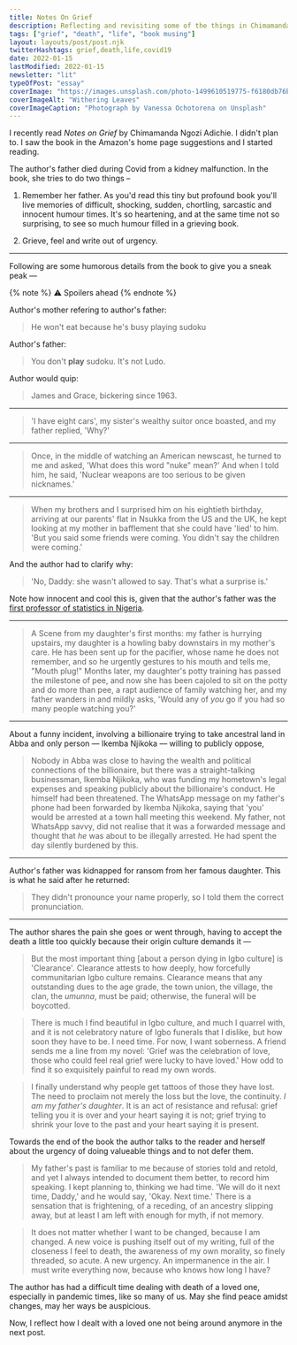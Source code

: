 ```yaml
---
title: Notes On Grief
description: Reflecting and revisiting some of the things in Chimamanda Ngozi Adichie's book.
tags: ["grief", "death", "life", "book musing"]
layout: layouts/post/post.njk
twitterHashtags: grief,death,life,covid19
date: 2022-01-15
lastModified: 2022-01-15
newsletter: "lit"
typeOfPost: "essay"
coverImage: "https://images.unsplash.com/photo-1499610519775-f6180db76b5a?ixlib=rb-1.2.1&ixid=MnwxMjA3fDB8MHxwaG90by1wYWdlfHx8fGVufDB8fHx8&auto=format&fit=crop&w=2070&q=80"
coverImageAlt: "Withering Leaves"
coverImageCaption: "Photograph by Vanessa Ochotorena on Unsplash"
---
```


I recently read _Notes on Grief_ by Chimamanda Ngozi Adichie. I didn't plan to. I saw the book in the Amazon's home page suggestions and I started reading.

The author's father died during Covid from a kidney malfunction. In the book, she tries to do two things –

1. Remember her father. As you'd read this tiny but profound book you'll live memories of difficult, shocking, sudden, chortling, sarcastic and innocent humour times. It's so heartening, and at the same time not so surprising, to see so much humour filled in a grieving book.

2. Grieve, feel and write out of urgency.

---

<!-- <details style="cursor:pointer;"> -->
<!-- <summary>
</summary> -->

Following are some humorous details from the book to give you a sneak peak —

{% note %}
  ⚠️ Spoilers ahead
{% endnote %}

Author's mother refering to author's father:

> He won't eat because he's busy playing sudoku

Author's father: 

> You don't **play** sudoku. It's not Ludo.

Author would quip:

> James and Grace, bickering since 1963.

---

> 'I have eight cars', my sister's wealthy suitor once boasted, and my father replied, 'Why?'

---

> Once, in the middle of watching an American newscast, he turned to me and asked, 'What does this word "nuke" mean?' And when I told him, he said, 'Nuclear weapons are too serious to be given nicknames.'

---

> When my brothers and I surprised him on his eightieth birthday, arriving at our parents' flat in Nsukka from the US and the UK, he kept looking at my mother in bafflement that she could have 'lied' to him. 'But you said some friends were coming. You didn't say the children were coming.'

And the author had to clarify why:

> 'No, Daddy: she wasn't allowed to say. That's what a surprise is.'

Note how innocent and cool this is, given that the author's father was the [first professor of statistics in Nigeria](https://www.google.com/search?q=first+professor+of+statistics+in+Nigeria&oq=first+professor+of+statistics+in+Nigeria&aqs=chrome..69i57j0i22i30l2.894j0j1&sourceid=chrome&ie=UTF-8).

---

> A Scene from my daughter's first months: my father is hurrying upstairs, my daughter is a howling baby downstairs in my mother's care. He has been sent up for the pacifier, whose name he does not remember, and so he urgently gestures to his mouth and tells me, "Mouth plug!" Months later, my daughter's potty training has passed the milestone of pee, and now she has been cajoled to sit on the potty and do more than pee, a rapt audience of family watching her, and my father wanders in and mildly asks, 'Would any of _you_ go if you had so many people watching you?'

---

About a funny incident, involving a billionaire trying to take ancestral land in Abba and only person — Ikemba Njikoka — willing to publicly oppose,

>  Nobody in Abba was close to having the wealth and political connections of the billionaire, but there was a straight-talking businessman, Ikemba Njikoka, who was funding my hometown's legal expenses and speaking publicly about the billionaire's conduct. He himself had been threatened. The WhatsApp message on my father's phone had been forwarded by Ikemba Njikoka, saying that 'you' would be arrested at a town hall meeting this weekend. My father, not WhatsApp savvy, did not realise that it was a forwarded message and thought that _he_ was about to be illegally arrested. He had spent the day silently burdened by this.

---

Author's father was kidnapped for ransom from her famous daughter. This is what he said after he returned:

> They didn't pronounce your name properly, so I told them the correct pronunciation.

---

<!-- </details> -->


The author shares the pain she goes or went through, having to accept the death a little too quickly because their origin culture demands it —

> But the most important thing [about a person dying in Igbo culture] is 'Clearance'. Clearance attests to how deeply, how forcefully communitarian Igbo culture remains. Clearance means that any outstanding dues to the age grade, the town union, the village, the clan, the _umunna_, must be paid; otherwise, the funeral will be boycotted.

> There is much I find beautiful in Igbo culture, and much I quarrel with, and it is not celebratory nature of Igbo funerals that I dislike, but how soon they have to be. I need time. For now, I want soberness. A friend sends me a line from my novel: 'Grief was the celebration of love, those who could feel real grief were lucky to have loved.' How odd to find it so exquisitely painful to read my own words.

> I finally understand why people get tattoos of those they have lost. The need to proclaim not merely the loss but the love, the continuity. _I am my father's daughter_. It is an act of resistance and refusal: grief telling you it is over and your heart saying it is not; grief trying to shrink your love to the past and your heart saying it is present.

Towards the end of the book the author talks to the reader and herself about the urgency of doing valueable things and to not defer them.

> My father's past is familiar to me because of stories told and retold, and yet I always intended to document them better, to record him speaking. I kept planning to, thinking we had time. 'We will do it next time, Daddy,' and he would say, 'Okay. Next time.' There is a sensation that is frightening, of a receding, of an ancestry slipping away, but at least I am left with enough for myth, if not memory.

> It does not matter whether I want to be changed, because I am changed. A new voice is pushing itself out of my writing, full of the closeness I feel to death, the awareness of my own morality, so finely threaded, so acute. A new urgency. An impermanence in the air. I must write everything now, because who knows how long I have?

The author has had a difficult time dealing with death of a loved one, especially in pandemic times, like so many of us. May she find peace amidst changes, may her ways be auspicious.

Now, I reflect how I dealt with a loved one not being around anymore in the next post.

